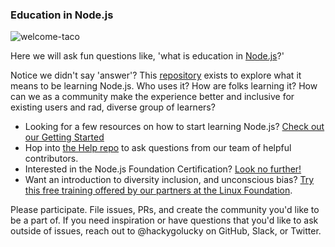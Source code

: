 ### Education in Node.js
![welcome-taco](https://media.giphy.com/media/l2JHZ0dIcyFo5UQGQ/giphy.gif)

Here we will ask fun questions like, 'what is education in [Node.js](https://nodejs.org/en/)?' 

Notice we didn't say 'answer'? This [repository](http://techterms.com/definition/repository) exists to explore what it means to be learning Node.js. Who uses it? How are folks learning it? How can we as a community make the experience better and inclusive for existing users and  rad, diverse group of learners? 

- Looking for a few resources on how to start learning Node.js? [Check out our Getting Started](https://github.com/nodejs/getting-started)
- Hop into [the Help repo](https://github.com/nodejs/help) to ask questions from our team of helpful contributors.
- Interested in the Node.js Foundation Certification? [Look no further!](https://github.com/nodejs-certified-developer/certification)
- Want an introduction to diversity inclusion, and unconscious bias? [Try this free training offered by our partners at the Linux Foundation](https://training.linuxfoundation.org/linux-courses/open-source-compliance-courses/inclusive-speaker-orientation).

Please participate. File issues, PRs, and create the community you'd like to be a part of. If you need inspiration or have questions that you'd like to ask outside of issues, reach out to @hackygolucky on GitHub, Slack, or Twitter.


